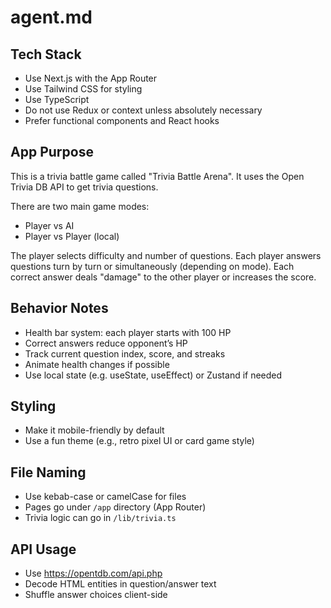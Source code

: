 # agent.md

## Tech Stack
- Use Next.js with the App Router
- Use Tailwind CSS for styling
- Use TypeScript
- Do not use Redux or context unless absolutely necessary
- Prefer functional components and React hooks

## App Purpose
This is a trivia battle game called "Trivia Battle Arena". It uses the Open Trivia DB API to get trivia questions.

There are two main game modes:
- Player vs AI
- Player vs Player (local)

The player selects difficulty and number of questions. Each player answers questions turn by turn or simultaneously (depending on mode). Each correct answer deals "damage" to the other player or increases the score.

## Behavior Notes
- Health bar system: each player starts with 100 HP
- Correct answers reduce opponent’s HP
- Track current question index, score, and streaks
- Animate health changes if possible
- Use local state (e.g. useState, useEffect) or Zustand if needed

## Styling
- Make it mobile-friendly by default
- Use a fun theme (e.g., retro pixel UI or card game style)

## File Naming
- Use kebab-case or camelCase for files
- Pages go under `/app` directory (App Router)
- Trivia logic can go in `/lib/trivia.ts`

## API Usage
- Use https://opentdb.com/api.php
- Decode HTML entities in question/answer text
- Shuffle answer choices client-side
